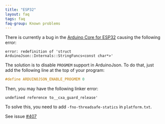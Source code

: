 ```yaml
---
title: "ESP32"
layout: faq
tags: faq
faq-group: Known problems
---
```


There is currently a bug in the [Arduino Core for ESP32](https://github.com/espressif/arduino-esp32) causing the following error:

```
error: redefinition of 'struct ArduinoJson::Internals::StringFuncs<const char*>'
```

The solution is to disable `PROGMEM` support in ArduinoJson.
To do that, just add the following line at the top of your program:

```c++
#define ARDUINOJSON_ENABLE_PROGMEM 0
```

Then, you may have the following linker error:

```
undefined reference to__cxa_guard_release'
```

To solve this, you need to add `-fno-threadsafe-statics` in `platform.txt`.

See issue [#407](https://github.com/bblanchon/ArduinoJson/issues/407)
